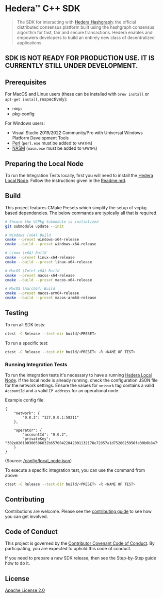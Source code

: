 # Hedera™ C++ SDK

> The SDK for interacting with [Hedera Hashgraph]: the official distributed
> consensus platform built using the hashgraph consensus algorithm for fast,
> fair and secure transactions. Hedera enables and empowers developers to
> build an entirely new class of decentralized applications.

[Hedera Hashgraph]: https://hedera.com

## SDK IS NOT READY FOR PRODUCTION USE. IT IS CURRENTLY STILL UNDER DEVELOPMENT.

## Prerequisites

For MacOS and Linux users (these can be installed with `brew install` or `apt-get install`, respectively):

- ninja
- pkg-config

For Windows users:

- Visual Studio 2019/2022 Community/Pro with Universal Windows Platform Development Tools
- [Perl](http://strawberryperl.com/) (`perl.exe` must be added to `%PATH%`)
- [NASM](https://www.nasm.us) (`nasm.exe` must be added to `%PATH%`)

## Preparing the Local Node

To run the Integration Tests locally, first you will need to install the [Hedera Local Node](https://github.com/hashgraph/hedera-local-node). Follow the instructions given in the [Readme.md](https://github.com/hashgraph/hedera-local-node#readme).

## Build

This project features CMake Presets which simplify the setup of vcpkg based dependencies. The below commands are
typically all that is required.

```sh
# Ensure the VCPkg Submodule is initialized
git submodule update --init

# Windows (x64) Build
cmake --preset windows-x64-release
cmake --build --preset windows-x64-release

# Linux (x64) Build
cmake --preset linux-x64-release
cmake --build --preset linux-x64-release

# MacOS (Intel x64) Build
cmake --preset macos-x64-release
cmake --build --preset macos-x64-release

# MacOS (Aarch64) Build
cmake --preset macos-arm64-release
cmake --build --preset macos-arm64-release
```

## Testing

To run all SDK tests:

```sh
ctest -C Release --test-dir build/<PRESET>
```

To run a specific test:

```sh
ctest -C Release --test-dir build/<PRESET> -R <NAME OF TEST>
```

### Running Integration Tests

To run the integration tests it's necessary to have a running [Hedera Local Node](https://github.com/hashgraph/hedera-local-node). If the local node is already running, check the configuration JSON file for the network settings. Ensure the values for `network` tag contains a valid `AccountId` and a valid `IP address` for an operational node.

Example config file:

```
{
    "network": {
        "0.0.3": "127.0.0.1:50211"
    },
     
    "operator": {
        "accountId": "0.0.2",
        "privateKey": "302e020100300506032b65700422042091132178e72057a1d7528025956fe39b0b847f200ab59b2fdd367017f3087137"
    }
}
```

(Source: [/config/local_node.json](https://github.com/hashgraph/hedera-sdk-cpp/blob/main/config/local_node.json))

To execute a specific integration test, you can use the command from above:

```sh
ctest -C Release --test-dir build/<PRESET> -R <NAME OF TEST>
```

## Contributing

Contributions are welcome. Please see the
[contributing guide](https://github.com/hashgraph/.github/blob/main/CONTRIBUTING.md)
to see how you can get involved.

## Code of Conduct

This project is governed by the
[Contributor Covenant Code of Conduct](https://github.com/hashgraph/.github/blob/main/CODE_OF_CONDUCT.md). By
participating, you are expected to uphold this code of conduct.

If you need to prepare a new SDK release, then see the Step-by-Step guide how to do it.


## License

[Apache License 2.0](LICENSE)
